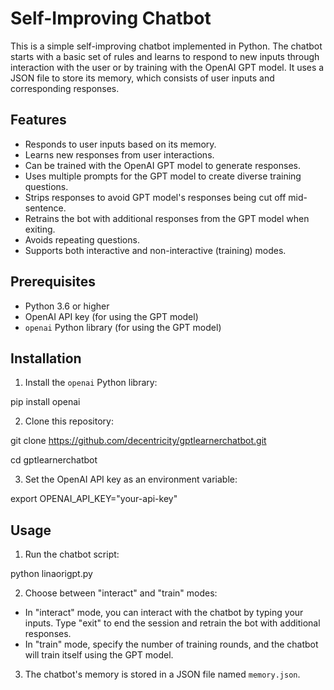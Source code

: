 # Self-Improving Chatbot

This is a simple self-improving chatbot implemented in Python. The chatbot starts with a basic set of rules and learns to respond to new inputs through interaction with the user or by training with the OpenAI GPT model. It uses a JSON file to store its memory, which consists of user inputs and corresponding responses.


## Features

- Responds to user inputs based on its memory.
- Learns new responses from user interactions.
- Can be trained with the OpenAI GPT model to generate responses.
- Uses multiple prompts for the GPT model to create diverse training questions.
- Strips responses to avoid GPT model's responses being cut off mid-sentence.
- Retrains the bot with additional responses from the GPT model when exiting.
- Avoids repeating questions.
- Supports both interactive and non-interactive (training) modes.


## Prerequisites

- Python 3.6 or higher
- OpenAI API key (for using the GPT model)
- `openai` Python library (for using the GPT model)

## Installation

1. Install the `openai` Python library:

  pip install openai


2. Clone this repository:

  git clone https://github.com/decentricity/gptlearnerchatbot.git

  cd gptlearnerchatbot


3. Set the OpenAI API key as an environment variable:

  export OPENAI_API_KEY="your-api-key"


## Usage

1. Run the chatbot script:

  python linaorigpt.py


2. Choose between "interact" and "train" modes:

- In "interact" mode, you can interact with the chatbot by typing your inputs. Type "exit" to end the session and retrain the bot with additional responses.
- In "train" mode, specify the number of training rounds, and the chatbot will train itself using the GPT model.


3. The chatbot's memory is stored in a JSON file named `memory.json`.


